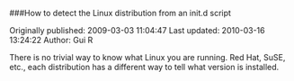 ###How to detect the Linux distribution from an init.d script

Originally published: 2009-03-03 11:04:47
Last updated: 2010-03-16 13:24:22
Author: Gui R

There is no trivial way to know what Linux you are running. Red Hat, SuSE, etc., each distribution has a different way to tell what version is installed.